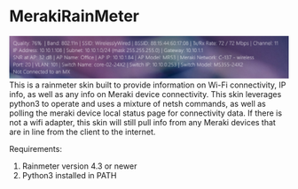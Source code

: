 # MerakiRainMeter
![MerakiSkinExample](/MerakiSkinExample.png)
This is a rainmeter skin built to provide information on Wi-Fi connectivity, IP info, as well as any info on Meraki device connectivity. 
This skin leverages python3 to operate and uses a mixture of netsh commands, as well as polling the meraki device local status page for connectivity data. If there is not a wifi adapter, this skin will still pull info from any Meraki devices that are in line from the client to the internet. 

Requirements:
1. Rainmeter version 4.3 or newer
2. Python3 installed in PATH
